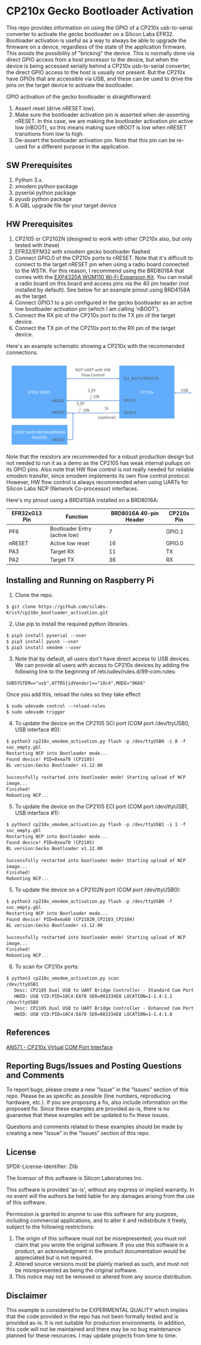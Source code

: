 # CP210x Gecko Bootloader Activation

This repo provides information on using the GPIO of a CP210x usb-to-serial converter to activate the gecko bootloader on a Silicon Labs EFR32. Bootloader activation is useful as a way to always be able to upgrade the firmware on a device, regardless of the state of the application firmware. This avoids the possibility of "bricking" the device. This is normally done via direct GPIO access from a host processor to the device, but when the device is being accessed serially behind a CP210x usb-to-serial converter, the direct GPIO access to the host is usually not present. But the CP210x have GPIOs that are accessible via USB, and these can be used to drive the pins on the target device to activate the bootloader.

GPIO activation of the gecko bootloader is straightforward:
1. Assert reset (drive nRESET low).
2. Make sure the bootloader activation pin is asserted when de-asserting nRESET. In this case, we are making the bootloader activation pin active low (nBOOT), so this means making sure nBOOT is low when nRESET transitions from low to high.
3. De-assert the bootloader activation pin. Note that this pin can be re-used for a different purpose in the application.

## SW Prerequisites

1. Python 3.x.
2. xmodem python package
3. pyserial python package
4. pyusb python package
5. A GBL upgrade file for your target device

## HW Prerequisites
1. CP2105 or CP2102N (designed to work with other CP210x also, but only tested with these)
2. EFR32/EFM32 with xmodem gecko bootloader flashed
3. Connect GPIO.0 of the CP210x ports to nRESET. Note that it's difficult to connect to the target nRESET pin when using a radio board connected to the WSTK. For this reason, I recommend using the BRD8016A that comes with the [EXP4320A WGM110 Wi-Fi Expansion Kit](https://www.silabs.com/documents/public/user-guides/ug291-exp4320a-user-guide.pdf). You can install a radio board on this board and access pins via the 40 pin header (not installed by default). See below for an example pinout using BRD4158A as the target.
4. Connect GPIO.1 to a pin configured in the gecko bootloader as an active low bootloader activation pin (which I am calling 'nBOOT').
5. Connect the RX pin of the CP210x port to the TX pin of the target device.
6. Connect the TX pin of the CP210x port to the RX pin of the target device.

Here's an example schematic showing a CP210x with the recommended connections.

![schematic showing CP210x with recommended bootloader activation connections](images/cp210x_bootloader_activation_hw_block_diagram.png)

Note that the resistors are recommended for a robust production design but not needed to run it as a demo as the CP2105 has weak internal pullups on its GPIO pins. Also note that HW flow control is not really needed for reliable xmodem transfer, since xmodem implements its own flow control protocol. However, HW flow control is always recommended when using UARTs for Silicon Labs NCP (Network Co-processor) interfaces.

Here's my pinout using a BRD4158A installed on a BRD8016A:

| EFR32xG13 Pin | Function                      | BRD8016A 40-pin Header | CP210x Pin |
| ------------- | ----------------------------- | ---------------------- | ---------- |
| PF6           | Bootloader Entry (active low) | 7                      | GPIO.1     |
| nRESET        | Active low reset              | 16                     | GPIO.0     |
| PA3           | Target RX                     | 11                     | TX         |
| PA2           | Target TX                     | 36                     | RX         |

## Installing and Running on Raspberry Pi

1. Clone the repo.

```
$ git clone https://github.com/silabs-KrisY/cp210x_bootloader_activation.git
```

2. Use pip to install the required python libraries.

```
$ pip3 install pyserial --user
$ pip3 install pyusb --user
$ pip3 install xmodem --user
```

3. Note that by default, all users don't have direct access to USB devices. We can provide all users with access to CP210x devices by adding the following line to the beginning of /etc/udev/rules.d/99-com.rules:
```
SUBSYSTEM=="usb",ATTRS{idVendor}=="10c4",MODE="0666"
```
  Once you add this, reload the rules so they take effect:
```
$ sudo udevadm control --reload-rules
$ sudo udevadm trigger
```

4. To update the device on the CP2105 SCI port (COM port /dev/ttyUSB0, USB interface \#0):
```
$ python3 cp210x_xmodem_activation.py flash -p /dev/ttyUSB0 -i 0 -f soc_empty.gbl
Restarting NCP into Bootloader mode...
Found device! PID=0xea70 (CP2105)
BL version:Gecko Bootloader v1.12.00

Successfully restarted into bootloader mode! Starting upload of NCP image...
Finished!
Rebooting NCP...
```

5. To update the device on the CP2105 ECI port (COM port /dev/ttyUSB1, USB interface \#1):
```
$ python3 cp210x_xmodem_activation.py flash -p /dev/ttyUSB1 -i 1 -f soc_empty.gbl
Restarting NCP into Bootloader mode...
Found device! PID=0xea70 (CP2105)
BL version:Gecko Bootloader v1.12.00

Successfully restarted into bootloader mode! Starting upload of NCP image...
Finished!
Rebooting NCP...
```

5. To update the device on a CP2102N port (COM port /dev/ttyUSB0):
```
$ python3 cp210x_xmodem_activation.py flash -p /dev/ttyUSB0 -f soc_empty.gbl
Restarting NCP into Bootloader mode...
Found device! PID=0xea60 (CP2102N_CP2103_CP2104)
BL version:Gecko Bootloader v1.12.00

Successfully restarted into bootloader mode! Starting upload of NCP image...
Finished!
Rebooting NCP...
```

6. To scan for CP210x ports:
```
$ python3 cp210x_xmodem_activation.py scan
/dev/ttyUSB1
   Desc: CP2105 Dual USB to UART Bridge Controller - Standard Com Port
   HWID: USB VID:PID=10C4:EA70 SER=003334E8 LOCATION=1-1.4:1.1
/dev/ttyUSB0
   Desc: CP2105 Dual USB to UART Bridge Controller - Enhanced Com Port
   HWID: USB VID:PID=10C4:EA70 SER=003334E8 LOCATION=1-1.4:1.0
```

## References
[AN571 - CP210x Virtual COM Port Interface](https://www.silabs.com/documents/public/application-notes/AN571.pdf)


## Reporting Bugs/Issues and Posting Questions and Comments

To report bugs, please create a new "Issue" in the "Issues" section of this repo. Please be as specific as possible (line numbers, reproducing hardware, etc.). If you are proposing a fix, also include information on the proposed fix. Since these examples are provided as-is, there is no guarantee that these examples will be updated to fix these issues.

Questions and comments related to these examples should be made by creating a new "Issue" in the "Issues" section of this repo.

## License
SPDX-License-Identifier: Zlib

The licensor of this software is Silicon Laboratories Inc.

This software is provided 'as-is', without any express or implied
warranty. In no event will the authors be held liable for any damages
arising from the use of this software.

Permission is granted to anyone to use this software for any purpose,
including commercial applications, and to alter it and redistribute it
freely, subject to the following restrictions:

1. The origin of this software must not be misrepresented; you must not
   claim that you wrote the original software. If you use this software
   in a product, an acknowledgment in the product documentation would be
   appreciated but is not required.
2. Altered source versions must be plainly marked as such, and must not be
   misrepresented as being the original software.
3. This notice may not be removed or altered from any source distribution.

## Disclaimer

This example is considered to be EXPERIMENTAL QUALITY which implies that the code provided in the repo has not been formally tested and is provided as-is.  It is not suitable for production environments.  In addition, this code will not be maintained and there may be no bug maintenance planned for these resources. I may update projects from time to time.
